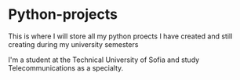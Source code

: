 # Python-projects
This is where I will store all my python proects I have created and still creating during my university semesters

I'm a student at the Technical University of Sofia and study Telecommunications as a specialty.
